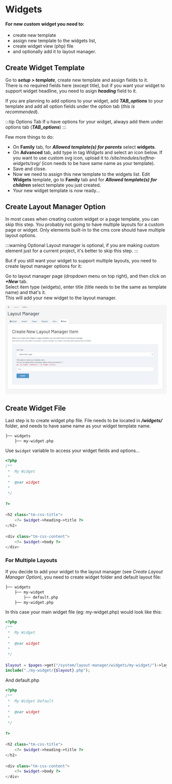 # Widgets

#### For new custom widget you need to:

* create new template
* assign new template to the widgets list,
* create widget view (php) file
* and optionally add it to layout manager.


## Create Widget Template

Go to ***setup > template***, create new template and assign fields to it.   
There is no required fields here (except title), but if you want your widget to support widget headline, you need to asign ***heading*** field to it.

If you are planning to add options to your widget, add ***TAB_options*** to your template and add all option fields under the option tab (*this is recommended*).

:::tip Options Tab
If u have options for your widget, always add them under options tab (***TAB_options***)
:::

Few more things to do:
* On **Family** tab, for ***Allowed template(s) for parents*** select **widgets**.
* On **Advanced** tab, add type in tag *Widgets* and select an icon below. If you want to use custom svg icon, upload it to */site/modules/softna-widgets/svg/* (icon needs to be have same name as your template).
* Save and close.
* Now we need to assign this new template to the widgets list. Edit **Widgets** template, go to **Family** tab and for ***Allowed template(s) for children*** select template you just created.
* Your new widget template is now ready...




## Create Layout Manager Option
In most cases when creating custom widget or a page template, you can skip this step. You probably not going to have multiple layouts for a custom page or widget. Only elements built-in to the cms core should have multiple layout options.

:::warning Optional
Layout manager is optional, if you are making custom element just for a current project, it's better to skip this step.
:::

But if you still want your widget to support multiple layouts, you need to create layout manager options for it:  

Go to layout manager page (dropdown menu on top right), and then click on ***+New*** tab.    
Select item type (widgets), enter title (title needs to be the same as template name) and that's it.   
This will add your new widget to the layout manager.

![](./../_assets/Add-widget-to-the-layout-manager.png)




## Create Widget File

Last step is to create widget php file. File needs to be located in ***/widgets/*** folder, and needs to have same name as your widget template name.

```
├── widgets
    ├── my-widget.php
```

Use `$widget` variable to access your widget fields and options...

``` php
<?php
/**
 *  My Widget
 *  
 *  @var widget
 *
 */

?>

<h2 class="tm-css-title">
    <?= $widget->heading->title ?>
</h2>

<div class="tm-css-content">
    <?= $widget->body ?>
</div>

```

### For Multiple Layouts

If you decide to add your widget to the layout manager (see *Create Layout Manager Option*), you need to create widget folder and default layout file:
```
├── widgets
    ├── my-widget
        ├── default.php
    ├── my-widget.php
```
In this case your main widget file (eg: my-widget.php) would look like this:
``` php
<?php
/**
 *  My Widget
 *
 *  @var widget
 *
 */

$layout = $pages->get("/system/layout-manager/widgets/my-widget/")->layout_options->name;
include("./my-widget/{$layout}.php");
```

And default.php
``` php
<?php
/**
 *  My Widget Default
 *  
 *  @var widget
 *
 */

?>

<h2 class="tm-css-title">
    <?= $widget->heading->title ?>
</h2>

<div class="tm-css-content">
    <?= $widget->body ?>
</div>

```
